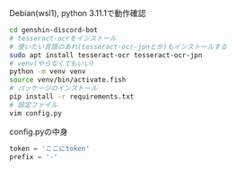 Debian(wsl1), python 3.11.1で動作確認
```bash
cd genshin-discord-bot
# tesseract-ocrをインストール
# 使いたい言語のあれ(tesseract-ocr-jpnとか)もインストールする
sudo apt install tesseract-ocr tesseract-ocr-jpn
# venv(やらなくてもいい)
python -m venv venv
source venv/bin/activate.fish
# パッケージのインストール
pip install -r requirements.txt
# 設定ファイル
vim config.py
```
config.pyの中身
```python
token = 'ここにtoken'
prefix = '-'
```